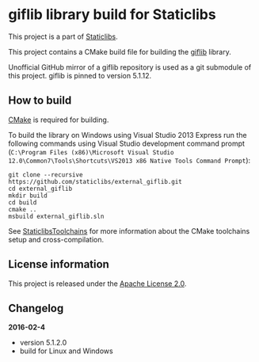 giflib library build for Staticlibs
===================================

This project is a part of [Staticlibs](http://staticlibs.net/).

This project contains a CMake build file for building the [giflib](http://giflib.sourceforge.net/) library.

Unofficial GitHub mirror of a giflib repository is used as a git submodule of this project. giflib is pinned to version 5.1.12.

How to build
------------

[CMake](http://cmake.org/) is required for building.

To build the library on Windows using Visual Studio 2013 Express run the following commands using
Visual Studio development command prompt 
(`C:\Program Files (x86)\Microsoft Visual Studio 12.0\Common7\Tools\Shortcuts\VS2013 x86 Native Tools Command Prompt`):

    git clone --recursive https://github.com/staticlibs/external_giflib.git
    cd external_giflib
    mkdir build
    cd build
    cmake ..
    msbuild external_giflib.sln

See [StaticlibsToolchains](https://github.com/staticlibs/wiki/wiki/StaticlibsToolchains) for 
more information about the CMake toolchains setup and cross-compilation.

License information
-------------------

This project is released under the [Apache License 2.0](http://www.apache.org/licenses/LICENSE-2.0).

Changelog
---------

**2016-02-4**

 * version 5.1.2.0
 * build for Linux and Windows
